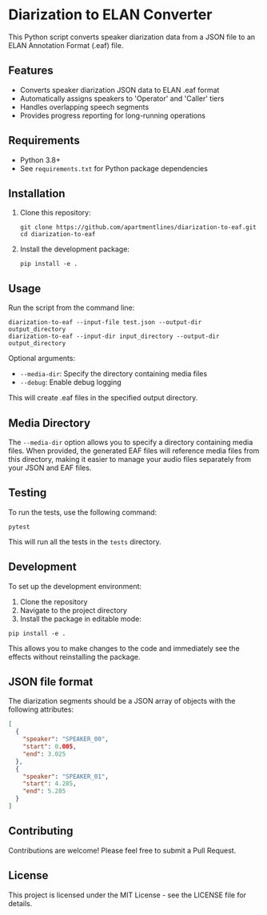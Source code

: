 # Diarization to ELAN Converter

This Python script converts speaker diarization data from a JSON file to an ELAN Annotation Format (.eaf) file.

## Features

- Converts speaker diarization JSON data to ELAN .eaf format
- Automatically assigns speakers to 'Operator' and 'Caller' tiers
- Handles overlapping speech segments
- Provides progress reporting for long-running operations

## Requirements

- Python 3.8+
- See `requirements.txt` for Python package dependencies

## Installation

1. Clone this repository:
   ```
   git clone https://github.com/apartmentlines/diarization-to-eaf.git
   cd diarization-to-eaf
   ```

2. Install the development package:
   ```
   pip install -e .
   ```

## Usage

Run the script from the command line:

```
diarization-to-eaf --input-file test.json --output-dir output_directory
diarization-to-eaf --input-dir input_directory --output-dir output_directory
```

Optional arguments:
- `--media-dir`: Specify the directory containing media files
- `--debug`: Enable debug logging

This will create .eaf files in the specified output directory.

## Media Directory

The `--media-dir` option allows you to specify a directory containing media files. When provided, the generated EAF files will reference media files from this directory, making it easier to manage your audio files separately from your JSON and EAF files.

## Testing

To run the tests, use the following command:

```
pytest
```

This will run all the tests in the `tests` directory.

## Development

To set up the development environment:

1. Clone the repository
2. Navigate to the project directory
3. Install the package in editable mode:

```
pip install -e .
```

This allows you to make changes to the code and immediately see the effects without reinstalling the package.

## JSON file format

The diarization segments should be a JSON array of objects with the following attributes:

```json
[
  {
    "speaker": "SPEAKER_00",
    "start": 0.005,
    "end": 3.025
  },
  {
    "speaker": "SPEAKER_01",
    "start": 4.285,
    "end": 5.285
  }
]
```

## Contributing

Contributions are welcome! Please feel free to submit a Pull Request.

## License

This project is licensed under the MIT License - see the LICENSE file for details.
